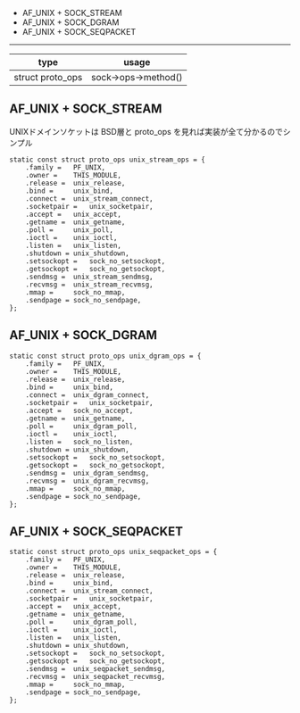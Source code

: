 
 * AF_UNIX + SOCK_STREAM
 * AF_UNIX + SOCK_DGRAM
 * AF_UNIX + SOCK_SEQPACKET
 
---- 
 

  type     | usage
-----------|---------------------
struct proto_ops | sock->ops->method()


## AF_UNIX + SOCK_STREAM

UNIXドメインソケットは BSD層と proto_ops を見れば実装が全て分かるのでシンプル

```
static const struct proto_ops unix_stream_ops = {
	.family =	PF_UNIX,
	.owner =	THIS_MODULE,
	.release =	unix_release,
	.bind =		unix_bind,
	.connect =	unix_stream_connect,
	.socketpair =	unix_socketpair,
	.accept =	unix_accept,
	.getname =	unix_getname,
	.poll =		unix_poll,
	.ioctl =	unix_ioctl,
	.listen =	unix_listen,
	.shutdown =	unix_shutdown,
	.setsockopt =	sock_no_setsockopt,
	.getsockopt =	sock_no_getsockopt,
	.sendmsg =	unix_stream_sendmsg,
	.recvmsg =	unix_stream_recvmsg,
	.mmap =		sock_no_mmap,
	.sendpage =	sock_no_sendpage,
};
```

## AF_UNIX + SOCK_DGRAM

```
static const struct proto_ops unix_dgram_ops = {
	.family =	PF_UNIX,
	.owner =	THIS_MODULE,
	.release =	unix_release,
	.bind =		unix_bind,
	.connect =	unix_dgram_connect,
	.socketpair =	unix_socketpair,
	.accept =	sock_no_accept,
	.getname =	unix_getname,
	.poll =		unix_dgram_poll,
	.ioctl =	unix_ioctl,
	.listen =	sock_no_listen,
	.shutdown =	unix_shutdown,
	.setsockopt =	sock_no_setsockopt,
	.getsockopt =	sock_no_getsockopt,
	.sendmsg =	unix_dgram_sendmsg,
	.recvmsg =	unix_dgram_recvmsg,
	.mmap =		sock_no_mmap,
	.sendpage =	sock_no_sendpage,
};
```

## AF_UNIX + SOCK_SEQPACKET

```
static const struct proto_ops unix_seqpacket_ops = {
	.family =	PF_UNIX,
	.owner =	THIS_MODULE,
	.release =	unix_release,
	.bind =		unix_bind,
	.connect =	unix_stream_connect,
	.socketpair =	unix_socketpair,
	.accept =	unix_accept,
	.getname =	unix_getname,
	.poll =		unix_dgram_poll,
	.ioctl =	unix_ioctl,
	.listen =	unix_listen,
	.shutdown =	unix_shutdown,
	.setsockopt =	sock_no_setsockopt,
	.getsockopt =	sock_no_getsockopt,
	.sendmsg =	unix_seqpacket_sendmsg,
	.recvmsg =	unix_seqpacket_recvmsg,
	.mmap =		sock_no_mmap,
	.sendpage =	sock_no_sendpage,
};
```

